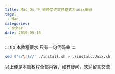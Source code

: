 ```yaml
---
title: Mac Os 下 转换文件文件格式为unix编码
tags:
 - Mac
categories:
 - other
date: 2019-05-15
---
```


::: tip 
本教程很水 只有一句代码😁
::: 

``` sh
sed $'s/\r$//' ./install.sh > ./install.Unix.sh
```

以上便是本篇教程全部内容，如有疑问，欢迎留言交流
